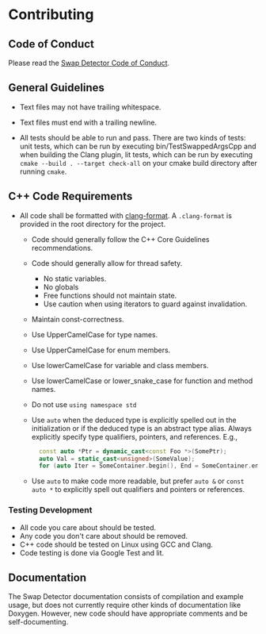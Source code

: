 Contributing
============

## Code of Conduct

Please read the [Swap Detector Code of Conduct](CODE_OF_CONDUCT.md).

## General Guidelines

- Text files may not have trailing whitespace.

- Text files must end with a trailing newline.

- All tests should be able to run and pass. There are two kinds of tests: unit
  tests, which can be run by executing bin/TestSwappedArgsCpp and when building
  the Clang plugin, lit tests, which can be run by executing `cmake --build .
  --target check-all` on your cmake build directory after running `cmake`.

## C++ Code Requirements

- All code shall be formatted with [clang-format](https://clang.llvm.org/docs/ClangFormat.html).
  A `.clang-format` is provided in the root directory for the project.

  - Code should generally follow the C++ Core Guidelines recommendations.

  - Code should generally allow for thread safety.
    - No static variables.
    - No globals
    - Free functions should not maintain state.
    - Use caution when using iterators to guard against invalidation.

  - Maintain const-correctness.

  - Use UpperCamelCase for type names.

  - Use UpperCamelCase for enum members.

  - Use lowerCamelCase for variable and class members.

  - Use lowerCamelCase or lower\_snake\_case for function and method names.

  - Do not use `using namespace std`

  - Use `auto` when the deduced type is explicitly spelled out in the
    initialization or if the deduced type is an abstract type
    alias.  Always explicitly specify type qualifiers, pointers, and
    references.  E.g.,
    ```cpp
      const auto *Ptr = dynamic_cast<const Foo *>(SomePtr);
      auto Val = static_cast<unsigned>(SomeValue);
      for (auto Iter = SomeContainer.begin(), End = SomeContainer.end(); Iter != End; ++Iter) {}
    ```

  - Use `auto` to make code more readable, but prefer `auto &` or `const auto *`
                            to explicitly spell out qualifiers and pointers or references.

### Testing Development

- All code you care about should be tested.
- Any code you don't care about should be removed.
- C++ code should be tested on Linux using GCC and Clang.
- Code testing is done via Google Test and lit.

## Documentation

The Swap Detector documentation consists of compilation and example usage, but
does not currently require other kinds of documentation like Doxygen. However,
new code should have appropriate comments and be self-documenting.

